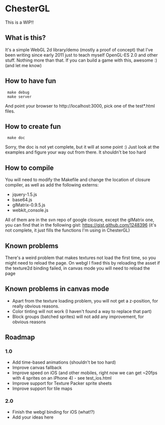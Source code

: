 # ChesterGL

This is a WIP!!

## What is this?

It's a simple WebGL 2d library/demo (mostly a proof of concept) that I've been writing since early 2011 just to teach myself OpenGL-ES 2.0 and other stuff. Nothing more than that. If you can build a game with this, awesome :) (and let me know)

## How to have fun

     make debug
     make server

And point your browser to http://localhost:3000, pick one of the test*.html files.

## How to create fun

     make doc

Sorry, the doc is not yet complete, but it will at some point :)
Just look at the examples and figure your way out from there. It shouldn't be too hard

## How to compile

You will need to modify the Makefile and change the location of closure compiler, as well as add the following externs:

* jquery-1.5.js
* base64.js
* glMatrix-0.9.5.js
* webkit_console.js

All of them are in the svn repo of google closure, except the glMatrix one, you can find that in the following gist: https://gist.github.com/1248396 (it's not complete, it just fills the functions I'm using in ChesterGL)

## Known problems

There's a weird problem that makes textures not load the first time, so you might need to reload the page. On webgl I fixed this by reloading the asset if the texture2d binding failed, in canvas mode you will need to reload the page

## Known problems in canvas mode

* Apart from the texture loading problem, you will not get a z-position, for really obvious reasons.
* Color tinting will not work (I haven't found a way to replace that part)
* Block groups (batched sprites) will not add any improvement, for obvious reasons

## Roadmap

### 1.0

* Add time-based animations (shouldn't be too hard)
* Improve canvas fallback
* Improve speed on iOS (and other mobiles, right now we can get ~20fps with 4 sprites on an iPhone 4) - see test_ios.html
* Improve support for Texture Packer sprite sheets
* Improve support for tile maps

### 2.0

* Finish the webgl binding for iOS (what!?)
* Add your ideas here
